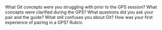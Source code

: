 What Git concepts were you struggling with prior to the GPS session?
What concepts were clarified during the GPS?
What questions did you ask your pair and the guide?
What still confuses you about Git?
How was your first experience of pairing in a GPS?
Rubric
